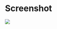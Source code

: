 # Screenshot
<img src="https://raw.githubusercontent.com/laurensius/covid-19-info/master/screenshot.png" class="img img-responsive">
